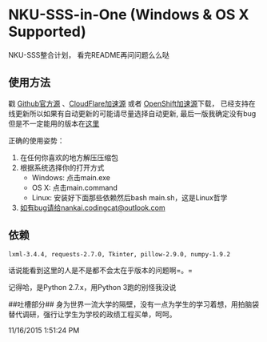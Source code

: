 # NKU-SSS-in-One (Windows & OS X Supported)
NKU-SSS整合计划， 看完README再问问题么么哒

## 使用方法 ##
戳 [Github官方源](https://nodeload.github.com/NKUCodingCat/NKU-SSS-in-One/legacy.zip/master) 、[CloudFlare加速源](http://rhc-py-ser-1.nkucodingcat.com/data/zip/NKU-SSS-in-One-NKUCodingCat.zip) 或者 [OpenShift加速源](https://python-nkusss.rhcloud.com/data/zip/NKU-SSS-in-One-NKUCodingCat.zip)下载， 已经支持在线更新所以如果有自动更新的可能请尽量选择自动更新, 最后一版我确定没有bug但是不一定能用的版本在[这里](https://github.com/NKUCodingCat/NKU-SSS-in-One/releases/latest)

正确的使用姿势：

1. 在任何你喜欢的地方解压压缩包
2. 根据系统选择你的打开方式
    * Windows: 点击main.exe
    * OS X: 点击main.command 
    * Linux: 安装好下面那些依赖然后bash main.sh，这是Linux哲学
3. 如有bug请给nankai.codingcat@outlook.com


## 依赖 ##
`lxml-3.4.4, requests-2.7.0, Tkinter, pillow-2.9.0, numpy-1.9.2`

话说能看到这里的人是不是都不会太在乎版本的问题啊=。=

记得哈，是Python 2.7.x，用Python 3跑的别怪我没说

##吐槽部分##
身为世界一流大学的隔壁，没有一点为学生的学习着想，用拍脑袋替代调研，强行让学生为学校的政绩工程买单，呵呵。

11/16/2015 1:51:24 PM 
